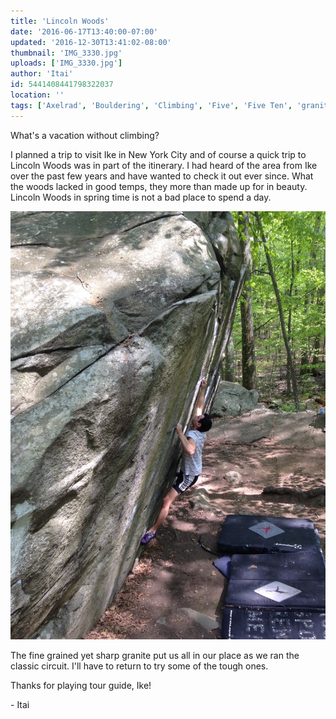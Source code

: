 ```yaml
---
title: 'Lincoln Woods'
date: '2016-06-17T13:40:00-07:00'
updated: '2016-12-30T13:41:02-08:00'
thumbnail: 'IMG_3330.jpg'
uploads: ['IMG_3330.jpg']
author: 'Itai'
id: 5441408441798322037
location: ''
tags: ['Axelrad', 'Bouldering', 'Climbing', 'Five', 'Five Ten', 'granite', 'Itai', 'Lincoln', 'Woods']
---
```


What's a vacation without climbing?

I planned a trip to visit Ike in New York City and of course a quick trip to Lincoln Woods was in part of the itinerary. I had heard of the area from Ike over the past few years and have wanted to check it out ever since. What the woods lacked in good temps, they more than made up for in beauty. Lincoln Woods in spring time is not a bad place to spend a day.

![](uploads/IMG_3330.jpg)

The fine grained yet sharp granite put us all in our place as we ran the classic circuit. I'll have to return to try some of the tough ones.

Thanks for playing tour guide, Ike!

\- Itai
